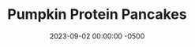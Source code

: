 ---
layout: post
title:  "Pumpkin Protein Pancakes"
date:   2023-09-02 00:00:00 -0500
categories:
- Recipes
- Breakfast
permalink: /recipes/pancake
image: /assets/Food/Breakfast/Pumpkin Pancake/pancake-cover.jpg
ing: pancake-ing
facts: pancake-facts
section1: 
start2: 
section2: 
start3: 
section3: 
start4: 
section4: 
start5: 
section5: 
Prep: 20
Rest: 
Cook: 10
Source1: https://www.youtube.com/watch?v=lGQu2aFsnvc
Source2: 
whisk: https://s.samsungfood.com/yiMuk
tags: 
- oatmeal
- oats
- protein
- whey
- yogurt
- gluten free
- butternut
- squash
- sweet potato
- vic
- waffle
Description: Unlike regular <a href="/misc/fake-healthy-foods#pancakes">pancakes</a>, these will serve to keep you fully all the way until lunch. With protein of the whey and fiber of the oats, plus the addition of pumpkin puree serve as a perfect fall recipe. These also work as waffles as well, but I prefer the pancakes.  For more pumpkin recipes, see my <a href="pumpkin-bread">Protein Pumpkin Loaf</a>, <a href="pumpkin-pie">Perfect Protein Packed Pumpkin Pie</a>, or <a href="oats-pumpkin">Pumpkin Pie Protein Overnight Oats</a>
Instructions: 
- In a medium bowl, whisk together all the ingredients. Let batter rest for 5-10 minutes<br><br>
- <center><img src="/assets/Food/Breakfast/Pumpkin Pancake/pancake-batter.jpg" alt="" class="instruction-image"></center><br>

- Some good substitutions include replacing the pumpkin puree with a mashed banana, <a href="apple-spread">No Sugar Added Apple Spread</a>, or <a href="sweet-potato-puree">Roasted Sweet Potatoe Puree</a>. You can also use 1/2 tbsp (10 g) honey/maple syrup or 1 tbsp (15 g) mini chocolate chips in place of the liquid stevia or monk fruit.  For a banana nut pancake, leave out the ginger and nutmeg, and instead add about 1/4 tsp (1.25 g) almond extract, as well as used a mashed overripe banana in place of pumpkin<br><br>

- Meanwhile, preheat a large nonstick pan over medium heat with a spray of oil. The pan should sound like it's sizzling lightly when the batter is spooned in<br><br>

- Scoop batter into the pan. Cover, and cook over medium heat for about a minute, or until bubbles start to form. Flip, and cook for an additional minute. Remove from the pan, transfer to a wire rack or plate, and repeat. This recipe should make about 6 small pancakes<br><br>
- <center><img src="/assets/Food/Breakfast/Pumpkin Pancake/pancake-pan.jpg" alt="" class="instruction-image"></center><br>

- Also works as waffles. Cook on medium heat or so for 2-3 minutes<br><br>
- <center><img src="/assets/Food/Breakfast/Pumpkin Pancake/pancake-waffle.jpg" alt="" class="instruction-image"></center><br>
---